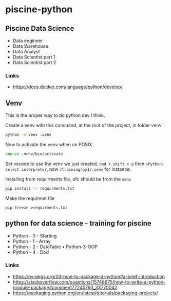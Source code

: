 # piscine-python

## Piscine Data Science 

- Data engineer
- Data Warehouse
- Data Analyst
- Data Scientist part 1
- Data Scientist part 2

### Links

 - https://docs.docker.com/language/python/develop/

## Venv

This is the proper way to do python dev I think.

Create a venv with this command, at the root of the project, in folder venv

```bash
python -m venv .venv
```

Now to activate the venv when on POSIX
```bash
source .venv/bin/activate
```

Set vscode to use the venv we just created, `cmd + shift + p` then `>Python: select interpreter`, now `/training/py1/.venv` for instance.

Installing from requirments file, ofc should be from the `venv`
```bash
pip install -r requirments.txt
```

Make the requirmet file
```
pip freeze >requirments.txt
```

## python for data science - training for piscine

- Python - 0 - Starting
- Python - 1 - Array
- Python - 2 - DataTable • Python-3-OOP
- Python - 4 - Dod

### Links
 
 - https://py-pkgs.org/03-how-to-package-a-python#a-brief-introduction
 - https://stackoverflow.com/questions/15746675/how-to-write-a-python-module-package#comment77240793_33770042
 - https://packaging.python.org/en/latest/tutorials/packaging-projects/

